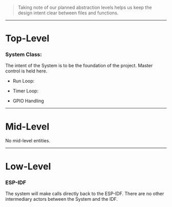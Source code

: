 > Taking note of our planned abstraction levels helps us keep the design intent clear between files and functions.
---
# Top-Level

### System Class:
The intent of the System is to be the foundation of the project.  Master control is held here.

* Run Loop:

* Timer Loop:

* GPIO Handling

---
# Mid-Level

No mid-level entities.


---
# Low-Level

### ESP-IDF
The system will make calls directly back to the ESP-IDF.  There are no other intermediary actors between the System and the IDF.